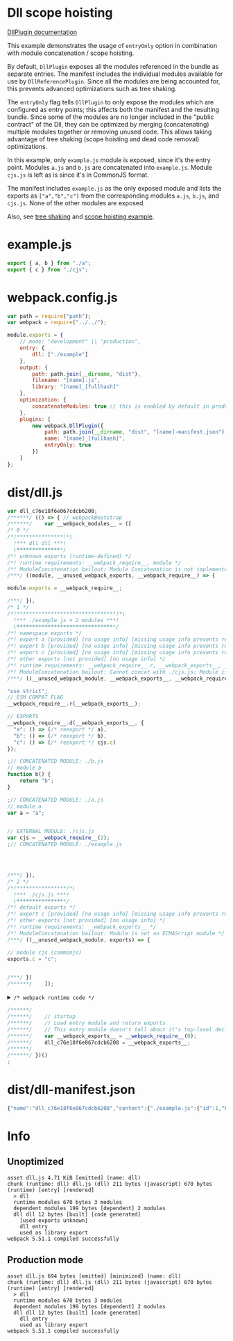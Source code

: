 # Dll scope hoisting

[DllPlugin documentation](https://webpack.js.org/plugins/dll-plugin)

This example demonstrates the usage of `entryOnly` option in combination with module concatenation / scope hoisting.

By default, `DllPlugin` exposes all the modules referenced in the bundle as separate entries.
The manifest includes the individual modules available for use by `DllReferencePlugin`.
Since all the modules are being accounted for, this prevents advanced optimizations such as tree shaking.

The `entryOnly` flag tells `DllPlugin` to only expose the modules which are configured as entry points;
this affects both the manifest and the resulting bundle.
Since some of the modules are no longer included in the "public contract" of the Dll,
they can be optimized by merging (concatenating) multiple modules together or removing unused code.
This allows taking advantage of tree shaking (scope hoisting and dead code removal) optimizations.

In this example, only `example.js` module is exposed, since it's the entry point.
Modules `a.js` and `b.js` are concatenated into `example.js`.
Module `cjs.js` is left as is since it's in CommonJS format.

The manifest includes `example.js` as the only exposed module and lists the exports as `["a","b","c"]`
from the corresponding modules `a.js`, `b.js`, and `cjs.js`. None of the other modules are exposed.

Also, see [tree shaking](https://github.com/webpack/webpack/tree/main/examples/harmony-unused)
and [scope hoisting example](https://github.com/webpack/webpack/tree/main/examples/scope-hoisting).

# example.js

```javascript
export { a, b } from "./a";
export { c } from "./cjs";
```

# webpack.config.js

```javascript
var path = require("path");
var webpack = require("../../");

module.exports = {
	// mode: "development" || "production",
	entry: {
		dll: ["./example"]
	},
	output: {
		path: path.join(__dirname, "dist"),
		filename: "[name].js",
		library: "[name]_[fullhash]"
	},
	optimization: {
		concatenateModules: true // this is enabled by default in production mode
	},
	plugins: [
		new webpack.DllPlugin({
			path: path.join(__dirname, "dist", "[name]-manifest.json"),
			name: "[name]_[fullhash]",
			entryOnly: true
		})
	]
};
```

# dist/dll.js

```javascript
var dll_c76e18f6e067cdcb6208;
/******/ (() => { // webpackBootstrap
/******/ 	var __webpack_modules__ = ([
/* 0 */
/*!***************!*\
  !*** dll dll ***!
  \***************/
/*! unknown exports (runtime-defined) */
/*! runtime requirements: __webpack_require__, module */
/*! ModuleConcatenation bailout: Module Concatenation is not implemented for DllModule */
/***/ ((module, __unused_webpack_exports, __webpack_require__) => {

module.exports = __webpack_require__;

/***/ }),
/* 1 */
/*!********************************!*\
  !*** ./example.js + 2 modules ***!
  \********************************/
/*! namespace exports */
/*! export a [provided] [no usage info] [missing usage info prevents renaming] -> ./a.js .a */
/*! export b [provided] [no usage info] [missing usage info prevents renaming] -> ./b.js .b */
/*! export c [provided] [no usage info] [missing usage info prevents renaming] -> ./cjs.js .c */
/*! other exports [not provided] [no usage info] */
/*! runtime requirements: __webpack_require__.r, __webpack_exports__, __webpack_require__.d, __webpack_require__, __webpack_require__.* */
/*! ModuleConcatenation bailout: Cannot concat with ./cjs.js: Module is not an ECMAScript module */
/***/ ((__unused_webpack_module, __webpack_exports__, __webpack_require__) => {

"use strict";
// ESM COMPAT FLAG
__webpack_require__.r(__webpack_exports__);

// EXPORTS
__webpack_require__.d(__webpack_exports__, {
  "a": () => (/* reexport */ a),
  "b": () => (/* reexport */ b),
  "c": () => (/* reexport */ cjs.c)
});

;// CONCATENATED MODULE: ./b.js
// module b
function b() {
	return "b";
}

;// CONCATENATED MODULE: ./a.js
// module a
var a = "a";


// EXTERNAL MODULE: ./cjs.js
var cjs = __webpack_require__(2);
;// CONCATENATED MODULE: ./example.js




/***/ }),
/* 2 */
/*!****************!*\
  !*** ./cjs.js ***!
  \****************/
/*! default exports */
/*! export c [provided] [no usage info] [missing usage info prevents renaming] */
/*! other exports [not provided] [no usage info] */
/*! runtime requirements: __webpack_exports__ */
/*! ModuleConcatenation bailout: Module is not an ECMAScript module */
/***/ ((__unused_webpack_module, exports) => {

// module cjs (commonjs)
exports.c = "c";


/***/ })
/******/ 	]);
```

<details><summary><code>/* webpack runtime code */</code></summary>

```js
/************************************************************************/
/******/ // The module cache
/******/ var __webpack_module_cache__ = {};
/******/
/******/ // The require function
/******/ function __webpack_require__(moduleId) {
	/******/ // Check if module is in cache
	/******/ var cachedModule = __webpack_module_cache__[moduleId];
	/******/ if (cachedModule !== undefined) {
		/******/ return cachedModule.exports;
		/******/
	}
	/******/ // Create a new module (and put it into the cache)
	/******/ var module = (__webpack_module_cache__[moduleId] = {
		/******/ // no module.id needed
		/******/ // no module.loaded needed
		/******/ exports: {}
		/******/
	});
	/******/
	/******/ // Execute the module function
	/******/ __webpack_modules__[moduleId](
		module,
		module.exports,
		__webpack_require__
	);
	/******/
	/******/ // Return the exports of the module
	/******/ return module.exports;
	/******/
}
/******/
/************************************************************************/
/******/ /* webpack/runtime/define property getters */
/******/ (() => {
	/******/ // define getter functions for harmony exports
	/******/ __webpack_require__.d = (exports, definition) => {
		/******/ for (var key in definition) {
			/******/ if (
				__webpack_require__.o(definition, key) &&
				!__webpack_require__.o(exports, key)
			) {
				/******/ Object.defineProperty(exports, key, {
					enumerable: true,
					get: definition[key]
				});
				/******/
			}
			/******/
		}
		/******/
	};
	/******/
})();
/******/
/******/ /* webpack/runtime/hasOwnProperty shorthand */
/******/ (() => {
	/******/ __webpack_require__.o = (obj, prop) =>
		Object.prototype.hasOwnProperty.call(obj, prop);
	/******/
})();
/******/
/******/ /* webpack/runtime/make namespace object */
/******/ (() => {
	/******/ // define __esModule on exports
	/******/ __webpack_require__.r = exports => {
		/******/ if (typeof Symbol !== "undefined" && Symbol.toStringTag) {
			/******/ Object.defineProperty(exports, Symbol.toStringTag, {
				value: "Module"
			});
			/******/
		}
		/******/ Object.defineProperty(exports, "__esModule", { value: true });
		/******/
	};
	/******/
})();
/******/
/************************************************************************/
```

</details>

```js
/******/
/******/ 	// startup
/******/ 	// Load entry module and return exports
/******/ 	// This entry module doesn't tell about it's top-level declarations so it can't be inlined
/******/ 	var __webpack_exports__ = __webpack_require__(0);
/******/ 	dll_c76e18f6e067cdcb6208 = __webpack_exports__;
/******/
/******/ })()
;
```

# dist/dll-manifest.json

```javascript
{"name":"dll_c76e18f6e067cdcb6208","content":{"./example.js":{"id":1,"buildMeta":{"exportsType":"namespace"},"exports":["a","b","c"]}}}
```

# Info

## Unoptimized

```
asset dll.js 4.71 KiB [emitted] (name: dll)
chunk (runtime: dll) dll.js (dll) 211 bytes (javascript) 670 bytes (runtime) [entry] [rendered]
  > dll
  runtime modules 670 bytes 3 modules
  dependent modules 199 bytes [dependent] 2 modules
  dll dll 12 bytes [built] [code generated]
    [used exports unknown]
    dll entry
    used as library export
webpack 5.51.1 compiled successfully
```

## Production mode

```
asset dll.js 694 bytes [emitted] [minimized] (name: dll)
chunk (runtime: dll) dll.js (dll) 211 bytes (javascript) 670 bytes (runtime) [entry] [rendered]
  > dll
  runtime modules 670 bytes 3 modules
  dependent modules 199 bytes [dependent] 2 modules
  dll dll 12 bytes [built] [code generated]
    dll entry
    used as library export
webpack 5.51.1 compiled successfully
```
